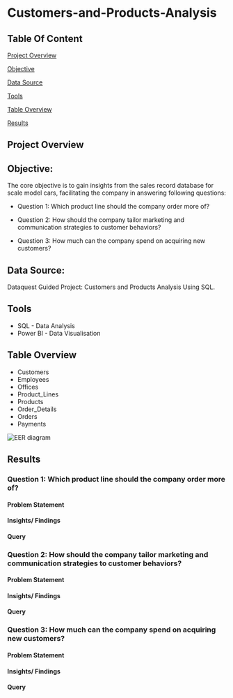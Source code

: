 # Customers-and-Products-Analysis

## Table Of Content 
[Project Overview](#project-overview)

[Objective](#objective)

[Data Source](#data-source)

[Tools](#tools)

[Table Overview](#table-overview)

[Results](#results)


## Project Overview

## Objective: 

The core objective is to gain insights from the sales record database for scale model cars, facilitating the company in answering following questions:
 
- Question 1: Which product line should the company order more of?

- Question 2: How should the company tailor marketing and communication strategies to customer behaviors?

- Question 3: How much can the company spend on acquiring new customers?

## Data Source:
Dataquest Guided Project: Customers and Products Analysis Using SQL.

## Tools
- SQL - Data Analysis
- Power BI - Data Visualisation

## Table Overview
- Customers
- Employees
- Offices
- Product_Lines
- Products
- Order_Details
- Orders
- Payments

![EER diagram](https://github.com/yh-alice-chen/Customers-and-Products-Analysis/assets/147277276/1fe1dcc4-387c-4272-9d99-36d3b035dd8a)


## Results

### Question 1: Which product line should the company order more of?
#### Problem Statement

#### Insights/ Findings

#### Query 


### Question 2: How should the company tailor marketing and communication strategies to customer behaviors?
#### Problem Statement

#### Insights/ Findings


#### Query 


### Question 3: How much can the company spend on acquiring new customers?
#### Problem Statement

#### Insights/ Findings

#### Query 
